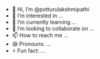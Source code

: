 - 👋 Hi, I’m @potturulakshmipathi
- 👀 I’m interested in ...
- 🌱 I’m currently learning ...
- 💞️ I’m looking to collaborate on ...
- 📫 How to reach me ...
- 😄 Pronouns: ...
- ⚡ Fun fact: ...

<!---
potturulakshmipathi/potturulakshmipathi is a ✨ special ✨ repository because its `README.md` (this file) appears on your GitHub profile.
You can click the Preview link to take a look at your changes.
--->
